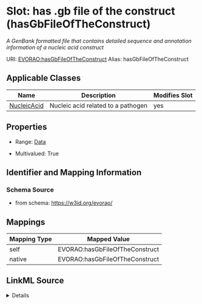 

# Slot: has .gb file of the construct (hasGbFileOfTheConstruct) 


_A GenBank formatted file that contains detailed sequence and annotation information of a nucleic acid construct_





URI: [EVORAO:hasGbFileOfTheConstruct](https://w3id.org/evorao/hasGbFileOfTheConstruct)
Alias: hasGbFileOfTheConstruct

<!-- no inheritance hierarchy -->





## Applicable Classes

| Name | Description | Modifies Slot |
| --- | --- | --- |
| [NucleicAcid](NucleicAcid.md) | Nucleic acid related to a pathogen |  yes  |







## Properties

* Range: [Data](Data.md)

* Multivalued: True





## Identifier and Mapping Information







### Schema Source


* from schema: https://w3id.org/evorao/




## Mappings

| Mapping Type | Mapped Value |
| ---  | ---  |
| self | EVORAO:hasGbFileOfTheConstruct |
| native | EVORAO:hasGbFileOfTheConstruct |




## LinkML Source

<details>
```yaml
name: hasGbFileOfTheConstruct
description: A GenBank formatted file that contains detailed sequence and annotation
  information of a nucleic acid construct
title: has .gb file of the construct
from_schema: https://w3id.org/evorao/
rank: 1000
alias: hasGbFileOfTheConstruct
domain_of:
- Nucleic Acid
range: Data
required: false
multivalued: true

```
</details>